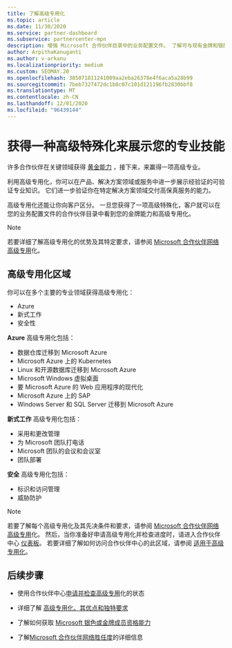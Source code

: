 ```yaml
---
title: 了解高级专用化
ms.topic: article
ms.date: 11/30/2020
ms.service: partner-dashboard
ms.subservice: partnercenter-mpn
description: 增强 Microsoft 合作伙伴目录中的业务配置文件。 了解可与现有金牌和银牌能力一起获得的高级专用化。
author: ArpithaKanuganti
ms.author: v-arkanu
ms.localizationpriority: medium
ms.custom: SEOMAY.20
ms.openlocfilehash: 385071811241009aa2eba26378e4f6aca5a28b99
ms.sourcegitcommit: 7beb7327472dc1b0c07c101d121196fb2830bbf8
ms.translationtype: MT
ms.contentlocale: zh-CN
ms.lasthandoff: 12/01/2020
ms.locfileid: "96439144"
---
```

# <a name="earn-an-advanced-specialization-to-showcase-your-expertise"></a>获得一种高级特殊化来展示您的专业技能

许多合作伙伴在关键领域获得 [黄金能力](learn-about-competencies.md) ，接下来，来赢得一项高级专业。

利用高级专用化，你可以在产品、解决方案领域或服务中进一步展示经验证的可验证专业知识。 它们进一步验证你在特定解决方案领域交付高保真服务的能力。

高级专用化还能让你向客户区分。 一旦您获得了一项高级特殊化，客户就可以在您的业务配置文件的合作伙伴目录中看到您的金牌能力和高级专用化。

> [!NOTE]
> 若要详细了解高级专用化的优势及其特定要求，请参阅 [Microsoft 合作伙伴网络高级专用](https://partner.microsoft.com/membership/advanced-specialization)化。

## <a name="advanced-specialization-areas"></a>高级专用化区域

你可以在多个主要的专业领域获得高级专用化：

- Azure
- 新式工作
- 安全性

**Azure** 高级专用化包括：

- 数据仓库迁移到 Microsoft Azure
- Microsoft Azure 上的 Kubernetes
- Linux 和开源数据库迁移到 Microsoft Azure
- Microsoft Windows 虚拟桌面
- 要 Microsoft Azure 的 Web 应用程序的现代化
- Microsoft Azure 上的 SAP
- Windows Server 和 SQL Server 迁移到 Microsoft Azure

**新式工作** 高级专用化包括：

- 采用和更改管理
- 为 Microsoft 团队打电话
- Microsoft 团队的会议和会议室
- 团队部署

**安全** 高级专用化包括：

- 标识和访问管理
- 威胁防护

> [!NOTE]
> 若要了解每个高级专用化及其先决条件和要求，请参阅 [Microsoft 合作伙伴网络高级专用](https://partner.microsoft.com/membership/advanced-specialization)化。 然后，当你准备好申请高级专用化并检查进度时，请进入合作伙伴中心 [仪表板](https://partner.microsoft.com/dashboard)。 若要详细了解如何访问合作伙伴中心的此区域，请参阅 [适用于高级专用化](advanced-specializations-apply.md)。

## <a name="next-steps"></a>后续步骤

- 使用合作伙伴中心[申请并检查高级专用](advanced-specializations-apply.md)化的状态

- 详细了解 [高级专用化、其优点和独特要求](https://partner.microsoft.com/membership/advanced-specialization)

- 了解如何获取 [Microsoft 银色或金牌成员资格能力](learn-about-competencies.md)

- 了解[Microsoft 合作伙伴网络胜任度](https://partner.microsoft.com/membership/competencies)的详细信息